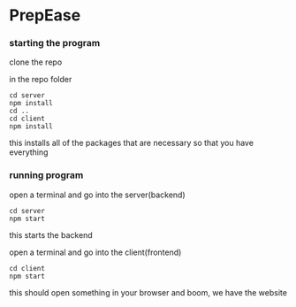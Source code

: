 # PrepEase

### starting the program
clone the repo

in the repo folder

    cd server
    npm install
    cd ..
    cd client
    npm install

this installs all of the packages that are necessary so that you have everything

### running program
open a terminal and go into the server(backend)

    cd server
    npm start

this starts the backend

open a terminal and go into the client(frontend)

    cd client
    npm start

this should open something in your browser and boom, we have the website